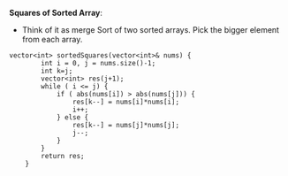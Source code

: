__Squares of Sorted Array__:
* Think of it as merge Sort of two sorted arrays. Pick the bigger element from each array.
```
vector<int> sortedSquares(vector<int>& nums) {
        int i = 0, j = nums.size()-1;
        int k=j;
        vector<int> res(j+1);
        while ( i <= j) {
            if ( abs(nums[i]) > abs(nums[j])) {
                res[k--] = nums[i]*nums[i];
                i++;
            } else {
                res[k--] = nums[j]*nums[j];
                j--;
            }
        }
        return res;
    }
```
